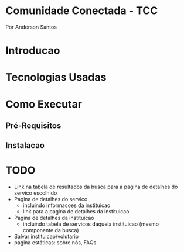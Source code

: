 # Comunidade Conectada - TCC

Por Anderson Santos

# Introducao
# Tecnologias Usadas
# Como Executar
## Pré-Requisitos
## Instalacao
# TODO
- Link na tabela de resultados da busca para a pagina de detalhes do servico escolhido
- Pagina de detalhes do servico 
  - incluindo informacoes da instituicao
  - link para a pagina de detalhes da instituicao 
- Pagina de detalhes da instituicao
  - incluindo tabela de servicos daquela instituicao (mesmo componente da busca)
- Salvar instituicao/volutario
- pagina estáticas: sobre nós, FAQs
